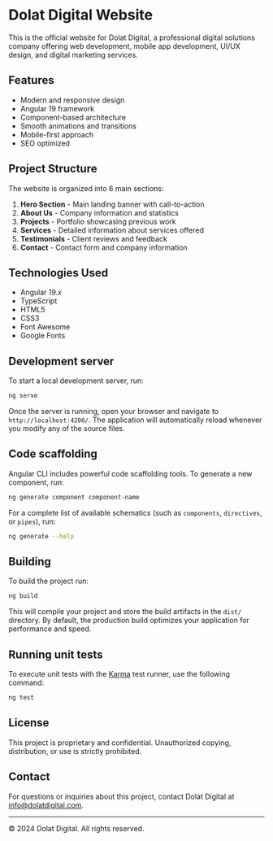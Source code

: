 # Dolat Digital Website

This is the official website for Dolat Digital, a professional digital solutions company offering web development, mobile app development, UI/UX design, and digital marketing services.

## Features

- Modern and responsive design
- Angular 19 framework
- Component-based architecture
- Smooth animations and transitions
- Mobile-first approach
- SEO optimized

## Project Structure

The website is organized into 6 main sections:

1. **Hero Section** - Main landing banner with call-to-action
2. **About Us** - Company information and statistics
3. **Projects** - Portfolio showcasing previous work
4. **Services** - Detailed information about services offered
5. **Testimonials** - Client reviews and feedback
6. **Contact** - Contact form and company information

## Technologies Used

- Angular 19.x
- TypeScript
- HTML5
- CSS3
- Font Awesome
- Google Fonts

## Development server

To start a local development server, run:

```bash
ng serve
```

Once the server is running, open your browser and navigate to `http://localhost:4200/`. The application will automatically reload whenever you modify any of the source files.

## Code scaffolding

Angular CLI includes powerful code scaffolding tools. To generate a new component, run:

```bash
ng generate component component-name
```

For a complete list of available schematics (such as `components`, `directives`, or `pipes`), run:

```bash
ng generate --help
```

## Building

To build the project run:

```bash
ng build
```

This will compile your project and store the build artifacts in the `dist/` directory. By default, the production build optimizes your application for performance and speed.

## Running unit tests

To execute unit tests with the [Karma](https://karma-runner.github.io) test runner, use the following command:

```bash
ng test
```

## License

This project is proprietary and confidential. Unauthorized copying, distribution, or use is strictly prohibited.

## Contact

For questions or inquiries about this project, contact Dolat Digital at info@dolatdigital.com.

---

© 2024 Dolat Digital. All rights reserved.
